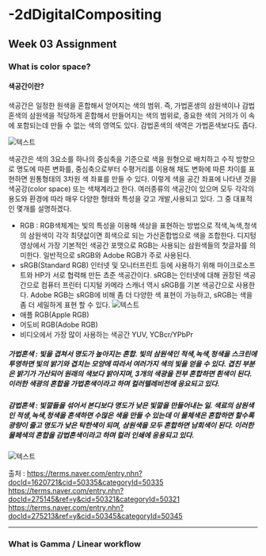 # -2dDigitalCompositing
Week 03 Assignment
-------------
### What is color space?
#### 색공간이란?
색공간은 일정한 원색을 혼합해서 얻어지는 색의 범위. 즉, 가법혼생의 삼원색이나 감법혼색의 삼원색을 적당하게 혼합해서 만들어지는 색의 범위로, 중요한 색의 거의가 이 속에 포함되는데 만들 수 없는 색의 영역도 있다. 감법혼색의 색역은 가법혼색보다도 좁다.

![텍스트](http://www.visualshower.com/wp-content/uploads/2013/03/0906161027.jpg)

색공간은 색의 3요소를 하나의 중심축을 기준으로 색을 원형으로 배치하고 수직 방향으로 명도에 따른 변화를, 중심축으로부터 수평거리를 이용해 채도 변화에 따른 차이를 표현하면 원통형태의 3차원 색 좌표를 만들 수 있다. 이렇게 색을 공간 좌표에 나타낸 것을 색공강(color space) 또는 색채계라고 한다.
여러종류의 색공간이 있으며 모두 각각의 용도와 환경에 따라 매우 다양한 형태와 특성을 갖고 개발,사용되고 있다. 그 중 대표적인 몇개를 설명하겠다.
- RGB
  : RGB색체계는 빛의 특성을 이용해 색상을 표현하는 방법으로 적색,녹색,청색의 삼원색이 각각 최댓삾이면 희색으로 되는 가산혼합법으로 색을 조합한다. 디지텅 영상에서 가장 기본적인 색공간 포맷으로 RGB는 사용되는 삼원색들의 첫글자를 의미한다. 일반적으로 sRGB와 Adobe RGB가 주로 사용된다.
- sRGB(Standard RGB)
인터넷 및 모니터프린트 등에 사용하기 위해 마이크로소프트와 HP가 서로 협력해 만든 쵸준 색공간이다. sRGB는 인터넷에 대해 권장된 색공간으로 컴퓨터 프린터 디지털 카메라 스캐너 역시 sRGB를 기본 색공간으로 사용한다. Adobe RGB는 sRGB에 비해 좀 더 다양한 색 표현이 가능하고, sRGB는 색을 좀 더 세밀하게 표현 할 수 있다.
![텍스트](https://terms.naver.com/imageDetail.nhn?docId=5672486&imageUrl=https%3A%2F%2Fdbscthumb-phinf.pstatic.net%2F3745_000_5%2F20180913105659247_S973AIIUF.gif%2Ffh2_231876_i1.gif%3Ftype%3Dm4500_4500_fst%26wm%3DN&cid=51399&categoryId=51399)
- 애플 RGB(Apple RGB)
- 어도비 RGB(Adobe RGB)
- 비디오에서 가장 많이 사용하는 색공간 YUV, YCBcr/YPbPr
##### 가법혼색 : 빛을 겹쳐서 명도가 높아지는 혼합. 빛의 삼원색인 적색,녹색,청색을 스크린에 투영하면 빛의 밝기와 겹치는 모양에 따라서 여러가지 색의 빛을 얻을 수 있다. 겹친 부분은 밝기가 가산되어 원래의 색보다 밝아지며, 3개의 색광을 전부 혼합하면 흰색이 된다. 이러한 색광의 혼합을 가법혼색이라고 하며 컬러텔레비전에 응요되고 있다.
##### 감법혼색 : 빛깔들을 섞어서 본디보다 명도가 낮은 빛깔을 만들어내는 일. 색료의 삼원색인 적생,녹색,청색을 혼색하면 수많은 색을 만들 수 있는데 이 물체색은 혼합하면 할수록 광량이 줄고 명도가 낮은 탁한색이 되며, 삼원색을 모두 혼합하면 남회색이 된다. 이러한 물페색의 혼합을 감법혼색이라고 하며 컬러 인쇄에 응용되고 있다.

![텍스트](http://tech.kobeta.com/wp-content/uploads/2018/02/%EC%8A%AC%EB%9D%BC%EC%9D%B4%EB%93%9C3.jpg)

출처 : https://terms.naver.com/entry.nhn?docId=1620721&cid=50335&categoryId=50335
https://terms.naver.com/entry.nhn?docId=275145&ref=y&cid=50321&categoryId=50321
https://terms.naver.com/entry.nhn?docId=275213&ref=y&cid=50345&categoryId=50345

---------------------------------------

### What is Gamma / Linear workflow


